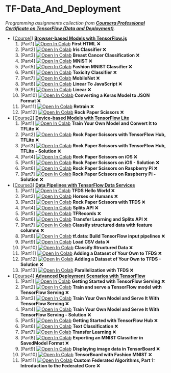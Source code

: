 # TF-Data_And_Deployment

_Programming assignments collection from [**Coursera Professional Certificate on TensorFlow (Data and Deployment)**](https://www.coursera.org/specializations/tensorflow-data-and-deployment)._

- [[Course1](C1-Browser_Based_Models)] [**Browser-based Models with TensorFlow.js**](https://www.coursera.org/learn/browser-based-models-tensorflow)
	1. [Part1] [![Open In Colab](https://colab.research.google.com/assets/colab-badge.svg)](https://colab.research.google.com/github/damianiRiccardo90/TF-Data_And_Deployment/blob/master/C1-Browser_Based_Models/W1-Introduction_To_Tensorflow_js/C1_W1_Lab_1_FirstHTML.html) **First HTML** :x:
	2. [Part2] [![Open In Colab](https://colab.research.google.com/assets/colab-badge.svg)](https://colab.research.google.com/github/damianiRiccardo90/TF-Data_And_Deployment/blob/master/C1-Browser_Based_Models/W1-Introduction_To_Tensorflow_js/C1_W1_Lab_2_iris_classifier.html) **Iris Classifier** :x:
	3. [Part3] [![Open In Colab](https://colab.research.google.com/assets/colab-badge.svg)](https://colab.research.google.com/github/damianiRiccardo90/TF-Data_And_Deployment/blob/master/C1-Browser_Based_Models/W1-Introduction_To_Tensorflow_js/C1_W1_Assignment.html) **Breast Cancer Classification** :x:
	4. [Part4] [![Open In Colab](https://colab.research.google.com/assets/colab-badge.svg)](https://colab.research.google.com/github/damianiRiccardo90/TF-Data_And_Deployment/blob/master/C1-Browser_Based_Models/W2-Image_Classification_In_The_Browser/C1_W2_Lab_1_mnist.html) **MNIST** :x:
	5. [Part5] [![Open In Colab](https://colab.research.google.com/assets/colab-badge.svg)](https://colab.research.google.com/github/damianiRiccardo90/TF-Data_And_Deployment/blob/master/C1-Browser_Based_Models/W2-Image_Classification_In_The_Browser/C1_W2_Assignment.js) **Fashion MNIST Classifier** :x:
	6. [Part6] [![Open In Colab](https://colab.research.google.com/assets/colab-badge.svg)](https://colab.research.google.com/github/damianiRiccardo90/TF-Data_And_Deployment/blob/master/C1-Browser_Based_Models/W3-Converting_Models_To_JSON_Format/C1_W3_Lab_1_toxicity_classifier.html) **Toxicity Classifier** :x:
	7. [Part7] [![Open In Colab](https://colab.research.google.com/assets/colab-badge.svg)](https://colab.research.google.com/github/damianiRiccardo90/TF-Data_And_Deployment/blob/master/C1-Browser_Based_Models/W3-Converting_Models_To_JSON_Format/C1_W3_Lab_2_mobilenet.html) **MobileNet** :x:
	8. [Part8] [![Open In Colab](https://colab.research.google.com/assets/colab-badge.svg)](https://colab.research.google.com/github/damianiRiccardo90/TF-Data_And_Deployment/blob/master/C1-Browser_Based_Models/W3-Converting_Models_To_JSON_Format/C1_W3_Lab_3A_linear_to_JavaScript.ipynb) **Linear To JavaScript** :x:
	9. [Part9] [![Open In Colab](https://colab.research.google.com/assets/colab-badge.svg)](https://colab.research.google.com/github/damianiRiccardo90/TF-Data_And_Deployment/blob/master/C1-Browser_Based_Models/W3-Converting_Models_To_JSON_Format/C1_W3_Lab_3B_linear.html) **Linear** :x:
	10. [Part10] [![Open In Colab](https://colab.research.google.com/assets/colab-badge.svg)](https://colab.research.google.com/github/damianiRiccardo90/TF-Data_And_Deployment/blob/master/C1-Browser_Based_Models/W3-Converting_Models_To_JSON_Format/C1_W3_Assignment.ipynb) **Converting a Keras Model to JSON Format** :x:
	11. [Part11] [![Open In Colab](https://colab.research.google.com/assets/colab-badge.svg)](https://colab.research.google.com/github/damianiRiccardo90/TF-Data_And_Deployment/blob/master/C1-Browser_Based_Models/W4-Transfer_Learning_With_Pre_Trained_Models/C1_W4_Lab_1_retrain.html) **Retrain** :x:
	12. [Part12] [![Open In Colab](https://colab.research.google.com/assets/colab-badge.svg)](https://colab.research.google.com/github/damianiRiccardo90/TF-Data_And_Deployment/blob/master/C1-Browser_Based_Models/W4-Transfer_Learning_With_Pre_Trained_Models/C1_W4_Assignment.js) **Rock Paper Scissors** :x:
- [[Course2](C2-Device_Based_Models)] [**Device-based Models with TensorFlow Lite**](https://www.coursera.org/learn/device-based-models-tensorflow)
	1. [Part1] [![Open In Colab](https://colab.research.google.com/assets/colab-badge.svg)](https://colab.research.google.com/github/damianiRiccardo90/TF-Data_And_Deployment/blob/master/C2-Device_Based_Models/W1-Device_Based_Models_With_TensorFlow_Lite/Exercise_1_TF_Lite_Question-FINAL.ipynb) **Train Your Own Model and Convert It to TFLite** :x:
	2. [Part2] [![Open In Colab](https://colab.research.google.com/assets/colab-badge.svg)](https://colab.research.google.com/github/damianiRiccardo90/TF-Data_And_Deployment/blob/master/C2-Device_Based_Models/W2-Running_A_TF_Model_In_An_Android_App/C2_W2_Assignment.ipynb) **Rock Paper Scissors with TensorFlow Hub, TFLite** :x:
	3. [Part3] [![Open In Colab](https://colab.research.google.com/assets/colab-badge.svg)](https://colab.research.google.com/github/damianiRiccardo90/TF-Data_And_Deployment/blob/master/C2-Device_Based_Models/W2-Running_A_TF_Model_In_An_Android_App/C2_W2_Assignment_Solution.ipynb) **Rock Paper Scissors with TensorFlow Hub, TFLite - Solution** :x:
	4. [Part4] [![Open In Colab](https://colab.research.google.com/assets/colab-badge.svg)](https://colab.research.google.com/github/damianiRiccardo90/TF-Data_And_Deployment/blob/master/C2-Device_Based_Models/W3-Building_The_TensorFlow_Model_On_IOS/C2_W3_Assignment.ipynb) **Rock Paper Scissors on iOS** :x:
	5. [Part5] [![Open In Colab](https://colab.research.google.com/assets/colab-badge.svg)](https://colab.research.google.com/github/damianiRiccardo90/TF-Data_And_Deployment/blob/master/C2-Device_Based_Models/W3-Building_The_TensorFlow_Model_On_IOS/C2_W3_Assignment_Solution.ipynb) **Rock Paper Scissors on iOS - Solution** :x:
	6. [Part6] [![Open In Colab](https://colab.research.google.com/assets/colab-badge.svg)](https://colab.research.google.com/github/damianiRiccardo90/TF-Data_And_Deployment/blob/master/C2-Device_Based_Models/W4-TensorFlow_Lite_On_Devices/C2_W4_Assignment.py) **Rock Paper Scissors on Raspberry Pi** :x:
	7. [Part7] [![Open In Colab](https://colab.research.google.com/assets/colab-badge.svg)](https://colab.research.google.com/github/damianiRiccardo90/TF-Data_And_Deployment/blob/master/C2-Device_Based_Models/W4-TensorFlow_Lite_On_Devices/C2_W4_Assignment_Solution.py) **Rock Paper Scissors on Raspberry Pi - Solution** :x:
- [[Course3](C3-Data_Pipelines)] [**Data Pipelines with TensorFlow Data Services**](https://www.coursera.org/learn/data-pipelines-tensorflow)
	1. [Part1] [![Open In Colab](https://colab.research.google.com/assets/colab-badge.svg)](https://colab.research.google.com/github/damianiRiccardo90/TF-Data_And_Deployment/blob/master/C3-Data_Pipelines/W1-Data_Pipelines_With_TensorFlow_Data_Services/C3_W1_Lab_1_tfds_hello_world.ipynb) **TFDS Hello World** :x:
	2. [Part2] [![Open In Colab](https://colab.research.google.com/assets/colab-badge.svg)](https://colab.research.google.com/github/damianiRiccardo90/TF-Data_And_Deployment/blob/master/C3-Data_Pipelines/W1-Data_Pipelines_With_TensorFlow_Data_Services/C3_W1_Lab_2_horses_or_humans.ipynb) **Horses or Humans** :x:
	3. [Part3] [![Open In Colab](https://colab.research.google.com/assets/colab-badge.svg)](https://colab.research.google.com/github/damianiRiccardo90/TF-Data_And_Deployment/blob/master/C3-Data_Pipelines/W1-Data_Pipelines_With_TensorFlow_Data_Services/TFDS-V2-Week1.ipynb) **Rock Paper Scissors with TFDS** :x:
	4. [Part4] [![Open In Colab](https://colab.research.google.com/assets/colab-badge.svg)](https://colab.research.google.com/github/damianiRiccardo90/TF-Data_And_Deployment/blob/master/C3-Data_Pipelines/W2-Splits_And_Slices_API_For_Datasets_In_TF/C3_W2_Lab_1_splits_api.ipynb) **Splits API** :x:
	5. [Part5] [![Open In Colab](https://colab.research.google.com/assets/colab-badge.svg)](https://colab.research.google.com/github/damianiRiccardo90/TF-Data_And_Deployment/blob/master/C3-Data_Pipelines/W2-Splits_And_Slices_API_For_Datasets_In_TF/C3_W2_Lab_2_tfrecords.ipynb) **TFRecords** :x:
	6. [Part6] [![Open In Colab](https://colab.research.google.com/assets/colab-badge.svg)](https://colab.research.google.com/github/damianiRiccardo90/TF-Data_And_Deployment/blob/master/C3-Data_Pipelines/W2-Splits_And_Slices_API_For_Datasets_In_TF/TFDS-V2-Week2.ipynb) **Transfer Learning and Splits API** :x:
	7. [Part7] [![Open In Colab](https://colab.research.google.com/assets/colab-badge.svg)](https://colab.research.google.com/github/damianiRiccardo90/TF-Data_And_Deployment/blob/master/C3-Data_Pipelines/W3-Exporting_Your_Data_Into_The_Training_Pipeline/feature_columns.ipynb) **Classify structured data with feature columns** :x:
	8. [Part8] [![Open In Colab](https://colab.research.google.com/assets/colab-badge.svg)](https://colab.research.google.com/github/damianiRiccardo90/TF-Data_And_Deployment/blob/master/C3-Data_Pipelines/W3-Exporting_Your_Data_Into_The_Training_Pipeline/data.ipynb) **tf.data: Build TensorFlow input pipelines** :x:
	9. [Part9] [![Open In Colab](https://colab.research.google.com/assets/colab-badge.svg)](https://colab.research.google.com/github/damianiRiccardo90/TF-Data_And_Deployment/blob/master/C3-Data_Pipelines/W3-Exporting_Your_Data_Into_The_Training_Pipeline/csv.ipynb) **Load CSV data** :x:
	10. [Part10] [![Open In Colab](https://colab.research.google.com/assets/colab-badge.svg)](https://colab.research.google.com/github/damianiRiccardo90/TF-Data_And_Deployment/blob/master/C3-Data_Pipelines/W3-Exporting_Your_Data_Into_The_Training_Pipeline/TFDS-V2-Week3.ipynb) **Classify Structured Data** :x:
	11. [Part11] [![Open In Colab](https://colab.research.google.com/assets/colab-badge.svg)](https://colab.research.google.com/github/damianiRiccardo90/TF-Data_And_Deployment/blob/master/C3-Data_Pipelines/W4-Performance/C3_W4_A2_Assignment_Optional.ipynb) **Adding a Dataset of Your Own to TFDS** :x:
	12. [Part12] [![Open In Colab](https://colab.research.google.com/assets/colab-badge.svg)](https://colab.research.google.com/github/damianiRiccardo90/TF-Data_And_Deployment/blob/master/C3-Data_Pipelines/W4-Performance/C3_W4_A2_Assignment_Optional_Solution.ipynb) **Adding a Dataset of Your Own to TFDS - Solution** :x:
	13. [Part13] [![Open In Colab](https://colab.research.google.com/assets/colab-badge.svg)](https://colab.research.google.com/github/damianiRiccardo90/TF-Data_And_Deployment/blob/master/C3-Data_Pipelines/W4-Performance/TFDS-V2-Week4.ipynb) **Parallelization with TFDS** :x:
- [[Course4](C4-Advanced_Deployment_Scenarios)] [**Advanced Deployment Scenarios with TensorFlow**](https://www.coursera.org/learn/generative-deep-learning-with-tensorflow)
	1. [Part1] [![Open In Colab](https://colab.research.google.com/assets/colab-badge.svg)](https://colab.research.google.com/github/damianiRiccardo90/TF-Data_And_Deployment/blob/master/C4-Advanced_Deployment_Scenarios/W1-TensorFlow_Extended/C4_W1_Lab_1_tfserving_hello_world.ipynb) **Getting Started with TensorFlow Serving** :x:
	2. [Part2] [![Open In Colab](https://colab.research.google.com/assets/colab-badge.svg)](https://colab.research.google.com/github/damianiRiccardo90/TF-Data_And_Deployment/blob/master/C4-Advanced_Deployment_Scenarios/W1-TensorFlow_Extended/rest_simple.ipynb) **Train and serve a TensorFlow model with TensorFlow Serving** :x:
	3. [Part3] [![Open In Colab](https://colab.research.google.com/assets/colab-badge.svg)](https://colab.research.google.com/github/damianiRiccardo90/TF-Data_And_Deployment/blob/master/C4-Advanced_Deployment_Scenarios/W1-TensorFlow_Extended/C4_W1_Assignment.ipynb) **Train Your Own Model and Serve It With TensorFlow Serving** :x:
	4. [Part4] [![Open In Colab](https://colab.research.google.com/assets/colab-badge.svg)](https://colab.research.google.com/github/damianiRiccardo90/TF-Data_And_Deployment/blob/master/C4-Advanced_Deployment_Scenarios/W1-TensorFlow_Extended/C4_W1_Assignment_Solution.ipynb) **Train Your Own Model and Serve It With TensorFlow Serving - Solution** :x:
	5. [Part5] [![Open In Colab](https://colab.research.google.com/assets/colab-badge.svg)](https://colab.research.google.com/github/damianiRiccardo90/TF-Data_And_Deployment/blob/master/C4-Advanced_Deployment_Scenarios/W2-Sharing_Pre_Trained_Models_With_TensorFlow_Hub/C4_W2_Lab_1_tfhub_basic_examples.ipynb) **Getting Started with TensorFlow Hub** :x:
	6. [Part6] [![Open In Colab](https://colab.research.google.com/assets/colab-badge.svg)](https://colab.research.google.com/github/damianiRiccardo90/TF-Data_And_Deployment/blob/master/C4-Advanced_Deployment_Scenarios/W2-Sharing_Pre_Trained_Models_With_TensorFlow_Hub/C4_W2_Lab_2_text_classification.ipynb) **Text Classification** :x:
	7. [Part7] [![Open In Colab](https://colab.research.google.com/assets/colab-badge.svg)](https://colab.research.google.com/github/damianiRiccardo90/TF-Data_And_Deployment/blob/master/C4-Advanced_Deployment_Scenarios/W2-Sharing_Pre_Trained_Models_With_TensorFlow_Hub/C4_W2_Lab_3_transfer_learning.ipynb) **Transfer Learning** :x:
	8. [Part8] [![Open In Colab](https://colab.research.google.com/assets/colab-badge.svg)](https://colab.research.google.com/github/damianiRiccardo90/TF-Data_And_Deployment/blob/master/C4-Advanced_Deployment_Scenarios/W2-Sharing_Pre_Trained_Models_With_TensorFlow_Hub/TF_Serving_Week_2_Exercise_Question.ipynb) **Exporting an MNIST Classifier in SavedModel Format** :x:
	9. [Part9] [![Open In Colab](https://colab.research.google.com/assets/colab-badge.svg)](https://colab.research.google.com/github/damianiRiccardo90/TF-Data_And_Deployment/blob/master/C4-Advanced_Deployment_Scenarios/W3-Tensorboard_Tools_For_Model_Training/image_summaries.ipynb) **Displaying image data in TensorBoard** :x:
	10. [Part10] [![Open In Colab](https://colab.research.google.com/assets/colab-badge.svg)](https://colab.research.google.com/github/damianiRiccardo90/TF-Data_And_Deployment/blob/master/C4-Advanced_Deployment_Scenarios/W3-Tensorboard_Tools_For_Model_Training/TF_Serving_Week_3_Exercise_Question.ipynb) **TensorBoard with Fashion MNIST** :x:
	11. [Part11] [![Open In Colab](https://colab.research.google.com/assets/colab-badge.svg)](https://colab.research.google.com/github/damianiRiccardo90/TF-Data_And_Deployment/blob/master/C4-Advanced_Deployment_Scenarios/W4-Federated_Learning/custom_federated_algorithms_1.ipynb) **Custom Federated Algorithms, Part 1: Introduction to the Federated Core** :x:
